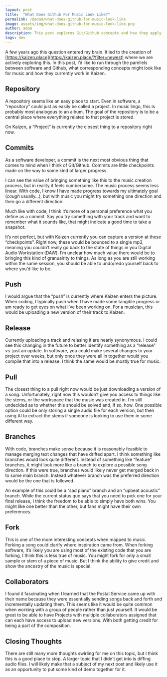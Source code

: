 ```yaml
---
layout: post
title:  "What Does Github For Music Look Like?"
permalink: /@adam/what-does-github-for-music-look-like
image: assets/img/what-does-github-for-music-look-like.png
author: adam
description: This post explores Git/Github concepts and how they apply to music
tags: dev
---
```


A few years ago this question entered my brain.  It led to the creation of [https://kaizen.place](https://kaizen.place/?filter=newest) where we are actively exploring this.  In this post, I’d like to run through the parellels between software and Github, what corresponding concepts might look like for music and how they currently work in Kaizen.

## Repository

A repository seems like an easy place to start.  Even in software, a “repository” could just as easily be called a project.  In music lingo, this is probably most analogous to an album.  The goal of the repository is to be a central place where everything related to that project is stored.  

On Kaizen, a “Project” is currently the closest thing to a repository right now.  

## Commits

As a software developer, a commit is the next most obvious thing that comes to mind when I think of Git/Github.  Commits are little checkpoints made on the way to some kind of larger progress.  

I can see the value of bringing something like this to the music creation process, but in reality it feels cumbersome.  The music process seems less linear.  With code, I know I have made progress towards my ultimately goal (*cough* usually…), but with music you might try something one direction and then go a different direction.  

Much like with code, I think it’s more of a personal preference what you define as a commit.  Say you try something with your track and want to remember what it sounds like, that might indicate a good time to take a snapshot.

It’s not perfect, but with Kaizen currently you can capture a version at these “checkpoints”.  Right now, these would be bounced to a single mp3, meaning you couldn’t really go back to the state of things in you Digital Audio Workstation (DAW). I’m unclear how much value there would be to bringing this kind of granualrity to things.  As long as you are still working within the same session, you should be able to undo/redo yourself back to where you’d like to be.

## Push

I would argue that the “push” is currently where Kaizen enters the picture. When coding, I typically push when I have made some tangible progress or am ready to get eyes on what I’ve been working on.  For a musician, this would be uploading a new version of their track to Kaizen.

## Release

Currently uploading a track and relasing it are nearly synonymous.  I could see this changing in the future to better identify something as a “release” vs. just an update.  In software, you could make several changes to your project over weeks, but only once they were all in together would you compile that into a release.  I think the same would be mostly true for music.

## Pull

The closest thing to a pull right now would be just downloading a version of a song.  Unfortunately, right now this wouldn’t give you access to things like the stems, or the workspace that the music was created in.  I’m still undecided as to whether this should be solved and, if so, how.  One possible option could be only storing a single audio file for each version, but then using AI to extract the stems if someone is looking to use them in some different way.  

## Branches

With code, branches make sense because it is reasonably feasible to manage merging text changes that have drifted apart.  I think something like branches would look quite different.  Instead of something like “feature” branches, it might look more like a branch to explore a possible song direction.  If this were true, branches would likely never get merged back in to some main branch.  Instead whatever branch was the preferred direction would be the one that is followed.  

An example of this could be a “sad piano” branch and an “upbeat acoustic” branch.  While the current status quo says that you need to pick one for your final release, I think the freedom to be able to simply have both wins.  You might like one better than the other, but fans might have their own preferences.  

## Fork

This is one of the more interesting concepts when mapped to music.  Forking a song could clarify where inspiration came from.  When forking software, it’s likely you are using most of the existing code that you are forking, I think this is less true of music.  You might fork for only a small sample or stem of a piece of music.  But I think the ability to give credit and show the ancestry of the music is special.

## Collaborators

I found it fascinating when I learned that the Postal Service came up with their name because they were essentially sending songs back and forth and incrementally updating them.  This seems like it would be quite common when working with a group of people rather than just yourself.  It would be great to be able to have Projects with multiple collaborators assigned that can each have access to upload new versions.  With both getting credit for being a part of the composition.

## Closing Thoughts

There are still many more thoughts swirling for me on this topic, but I think this is a good place to stop.  A larger topic that I didn’t get into is diffing audio files.  I will likely make that a subject of my next post and likely use it as an opportunity to put some kind of demo together for it.